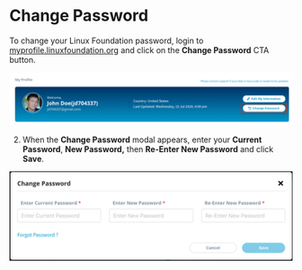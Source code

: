 # Change Password

To change your Linux Foundation password, login to [myprofile.linuxfoundation.org](https://myprofile.linuxfoundation.org/) and click on the **Change Password** CTA button.

![](../.gitbook/assets/change-password-.png)

2. When the **Change Password** modal appears, enter your **Current Password**, **New Password,** then **Re-Enter New Password** and click **Save**.

![](../.gitbook/assets/change-pwd%20%281%29.png)

